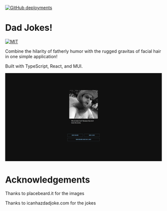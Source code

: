 [![GitHub deployments](https://img.shields.io/github/deployments/r0b4dams/dad-jokes/github-pages?logo=github&label=deploy)](https://r0b4dams.github.io/dad-jokes/)

# Dad Jokes!
[![MIT](https://img.shields.io/badge/license-MIT-green)](https://opensource.org/licenses/MIT)

Combine the hilarity of fatherly humor with the rugged gravitas of facial hair in one simple application!

Built with TypeScript, React, and MUI.

[![demo](./assets/dad-jokes-demo.gif)](https://comatosino.github.io/dad-jokes/)

# Acknowledgements

Thanks to placebeard.it for the images

Thanks to icanhazdadjoke.com for the jokes

